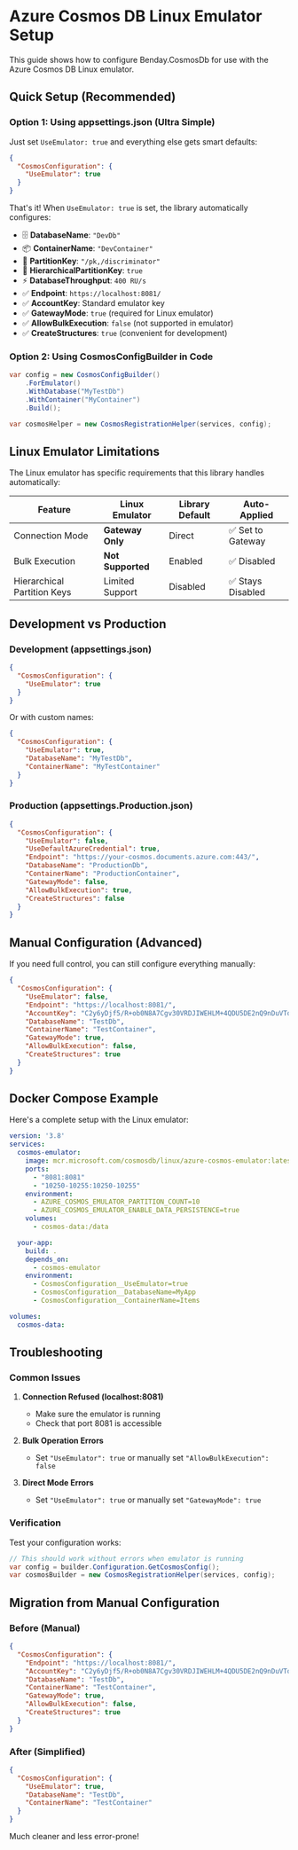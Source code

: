 # Azure Cosmos DB Linux Emulator Setup

This guide shows how to configure Benday.CosmosDb for use with the Azure Cosmos DB Linux emulator.

## Quick Setup (Recommended)

### Option 1: Using appsettings.json (Ultra Simple)

Just set `UseEmulator: true` and everything else gets smart defaults:

```json
{
  "CosmosConfiguration": {
    "UseEmulator": true
  }
}
```

That's it! When `UseEmulator: true` is set, the library automatically configures:
- 🗄️ **DatabaseName**: `"DevDb"`
- 📦 **ContainerName**: `"DevContainer"`
- 🔑 **PartitionKey**: `"/pk,/discriminator"`
- 🌳 **HierarchicalPartitionKey**: `true`
- ⚡ **DatabaseThroughput**: `400 RU/s`
- ✅ **Endpoint**: `https://localhost:8081/` 
- ✅ **AccountKey**: Standard emulator key
- ✅ **GatewayMode**: `true` (required for Linux emulator)
- ✅ **AllowBulkExecution**: `false` (not supported in emulator)
- ✅ **CreateStructures**: `true` (convenient for development)

### Option 2: Using CosmosConfigBuilder in Code

```csharp
var config = new CosmosConfigBuilder()
    .ForEmulator()
    .WithDatabase("MyTestDb")
    .WithContainer("MyContainer")
    .Build();

var cosmosHelper = new CosmosRegistrationHelper(services, config);
```

## Linux Emulator Limitations

The Linux emulator has specific requirements that this library handles automatically:

| Feature | Linux Emulator | Library Default | Auto-Applied |
|---------|----------------|-----------------|--------------|
| Connection Mode | **Gateway Only** | Direct | ✅ Set to Gateway |
| Bulk Execution | **Not Supported** | Enabled | ✅ Disabled |
| Hierarchical Partition Keys | Limited Support | Disabled | ✅ Stays Disabled |

## Development vs Production

### Development (appsettings.json)
```json
{
  "CosmosConfiguration": {
    "UseEmulator": true
  }
}
```

Or with custom names:
```json
{
  "CosmosConfiguration": {
    "UseEmulator": true,
    "DatabaseName": "MyTestDb",
    "ContainerName": "MyTestContainer"
  }
}
```

### Production (appsettings.Production.json)
```json
{
  "CosmosConfiguration": {
    "UseEmulator": false,
    "UseDefaultAzureCredential": true,
    "Endpoint": "https://your-cosmos.documents.azure.com:443/",
    "DatabaseName": "ProductionDb",
    "ContainerName": "ProductionContainer",
    "GatewayMode": false,
    "AllowBulkExecution": true,
    "CreateStructures": false
  }
}
```

## Manual Configuration (Advanced)

If you need full control, you can still configure everything manually:

```json
{
  "CosmosConfiguration": {
    "UseEmulator": false,
    "Endpoint": "https://localhost:8081/",
    "AccountKey": "C2y6yDjf5/R+ob0N8A7Cgv30VRDJIWEHLM+4QDU5DE2nQ9nDuVTqobD4b8mGGyPMbIZnqyMsEcaGQy67XIw/Jw==",
    "DatabaseName": "TestDb",
    "ContainerName": "TestContainer",
    "GatewayMode": true,
    "AllowBulkExecution": false,
    "CreateStructures": true
  }
}
```

## Docker Compose Example

Here's a complete setup with the Linux emulator:

```yaml
version: '3.8'
services:
  cosmos-emulator:
    image: mcr.microsoft.com/cosmosdb/linux/azure-cosmos-emulator:latest
    ports:
      - "8081:8081"
      - "10250-10255:10250-10255"
    environment:
      - AZURE_COSMOS_EMULATOR_PARTITION_COUNT=10
      - AZURE_COSMOS_EMULATOR_ENABLE_DATA_PERSISTENCE=true
    volumes:
      - cosmos-data:/data

  your-app:
    build: .
    depends_on:
      - cosmos-emulator
    environment:
      - CosmosConfiguration__UseEmulator=true
      - CosmosConfiguration__DatabaseName=MyApp
      - CosmosConfiguration__ContainerName=Items

volumes:
  cosmos-data:
```

## Troubleshooting

### Common Issues

1. **Connection Refused (localhost:8081)**
   - Make sure the emulator is running
   - Check that port 8081 is accessible

2. **Bulk Operation Errors** 
   - Set `"UseEmulator": true` or manually set `"AllowBulkExecution": false`

3. **Direct Mode Errors**
   - Set `"UseEmulator": true` or manually set `"GatewayMode": true`

### Verification

Test your configuration works:

```csharp
// This should work without errors when emulator is running
var config = builder.Configuration.GetCosmosConfig();
var cosmosBuilder = new CosmosRegistrationHelper(services, config);
```

## Migration from Manual Configuration

### Before (Manual)
```json
{
  "CosmosConfiguration": {
    "Endpoint": "https://localhost:8081/",
    "AccountKey": "C2y6yDjf5/R+ob0N8A7Cgv30VRDJIWEHLM+4QDU5DE2nQ9nDuVTqobD4b8mGGyPMbIZnqyMsEcaGQy67XIw/Jw==",
    "DatabaseName": "TestDb",
    "ContainerName": "TestContainer",
    "GatewayMode": true,
    "AllowBulkExecution": false,
    "CreateStructures": true
  }
}
```

### After (Simplified)
```json
{
  "CosmosConfiguration": {
    "UseEmulator": true,
    "DatabaseName": "TestDb",
    "ContainerName": "TestContainer"
  }
}
```

Much cleaner and less error-prone!